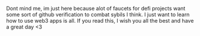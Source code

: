 Dont mind me, im just here because alot of faucets for defi projects want some sort of github verification to combat sybils I think. I just want to learn how to use web3 apps is all. 
If you read this, I wish you all the best and have a great day <3
